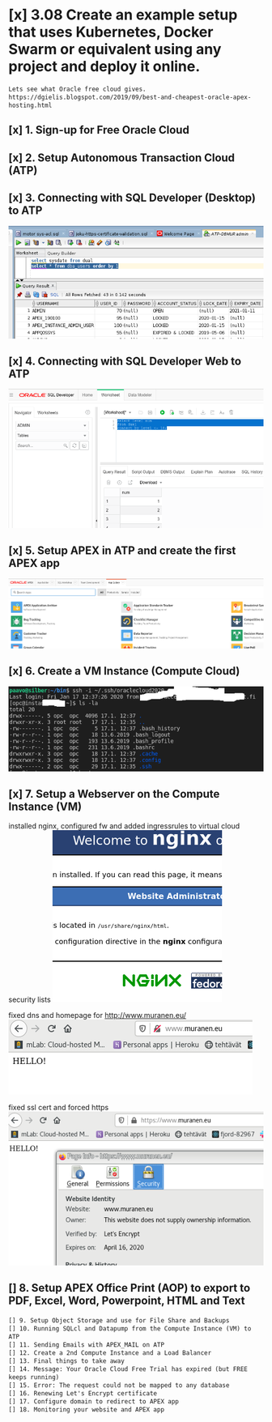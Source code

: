 # [x] 3.08 Create an example setup that uses Kubernetes, Docker Swarm or equivalent using any project and deploy it online.

    Lets see what Oracle free cloud gives.
    https://dgielis.blogspot.com/2019/09/best-and-cheapest-oracle-apex-hosting.html


## [x] 1. Sign-up for Free Oracle Cloud
## [x] 2. Setup Autonomous Transaction Cloud (ATP)
## [x] 3. Connecting with SQL Developer (Desktop) to ATP
![shot](./STEP3-Always-free-Oracle-Cloud-ATP-admin-via-desktop-SqlDeveloper.png)

## [x] 4. Connecting with SQL Developer Web to ATP
![shot](./STEP4-web-sqldeveloper-to-ATP-db.png)

## [x] 5. Setup APEX in ATP and create the first APEX app
![shot](./STEP5-apex-workspace-and-app.png)

## [x] 6. Create a VM Instance (Compute Cloud)
![shot](./STEP6-vm-instance-ssh-works.png)

## [x] 7. Setup a Webserver on the Compute Instance (VM)
installed nginx, configured fw and added ingressrules to virtual cloud security lists
![shot](./STEP7-nginx-fw-instance-ingressrules.png)

fixed dns and homepage for http://www.muranen.eu/
![shot](./STEP7-fix-dns-and-homepage.png)

fixed ssl cert and forced https
![shot](./STEP7-ssl-force-https.png)

## [] 8. Setup APEX Office Print (AOP) to export to PDF, Excel, Word, Powerpoint, HTML and Text

    [] 9. Setup Object Storage and use for File Share and Backups
    [] 10. Running SQLcl and Datapump from the Compute Instance (VM) to ATP
    [] 11. Sending Emails with APEX_MAIL on ATP
    [] 12. Create a 2nd Compute Instance and a Load Balancer
    [] 13. Final things to take away
    [] 14. Message: Your Oracle Cloud Free Trial has expired (but FREE keeps running)
    [] 15. Error: The request could not be mapped to any database
    [] 16. Renewing Let's Encrypt certificate
    [] 17. Configure domain to redirect to APEX app
    [] 18. Monitoring your website and APEX app

